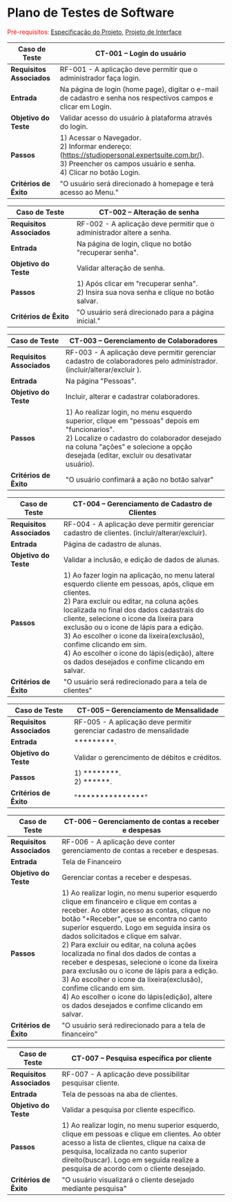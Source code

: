 # Plano de Testes de Software

<span style="color:red">Pré-requisitos: <a href="2-Especificação do Projeto.md"> Especificação do Projeto</a></span>, <a href="3-Projeto de Interface.md"> Projeto de Interface</a>

|Caso de Teste |CT-001 – Login do usuário |
|--------------------|-----------------------------------------------------------------------------------------------------------------------|
|**Requisitos Associados** | RF-001 - A aplicação deve permitir que o administrador faça login.|
|**Entrada** | Na página de login (home page), digitar o e-mail de cadastro e senha nos respectivos campos e clicar em Login. |
|**Objetivo do Teste** | Validar acesso do usuário à plataforma através do login. |
|**Passos** | 1) Acessar o Navegador. <br>2) Informar endereço: (https://studiopersonal.expertsuite.com.br/). <br>3) Preencher os campos usuário e senha.<br>4) Clicar no botão Login. |
|**Critérios de Êxito** | "O usuário será direcionado à homepage e terá acesso ao Menu." |

|Caso de Teste |CT-002 – Alteração de senha |
|--------------------|-----------------------------------------------------------------------------------------------------------------------|
|**Requisitos Associados** | RF-002 - A aplicação deve permitir que o administrador altere a senha.|
|**Entrada** | Na página de login, clique no botão "recuperar senha". |
|**Objetivo do Teste** | Validar alteração de senha. |
|**Passos** | 1) Após clicar em "recuperar senha". <br>2) Insira sua nova senha e clique no botão salvar.
|**Critérios de Êxito** | "O usuário será direcionado para a página inicial." |

|Caso de Teste |CT-003 – Gerenciamento de Colaboradores |
|--------------------|-----------------------------------------------------------------------------------------------------------------------|
|**Requisitos Associados** | RF-003 - A aplicação deve permitir gerenciar cadastro de colaboradores pelo administrador. (incluir/alterar/excluir ).|
|**Entrada** | Na página "Pessoas". |
|**Objetivo do Teste** | Incluir, alterar e cadastrar colaboradores. |
|**Passos** | 1) Ao realizar login, no menu esquerdo superior, clique em "pessoas" depois em "funcionarios". <br>2) Localize o cadastro do colaborador desejado na coluna "ações" e solecione a opção desejada (editar, excluir ou desativatar usuário).
|**Critérios de Êxito** | "O usuário confimará a ação no botão salvar" |

|Caso de Teste |CT-004 – Gerenciamento de Cadastro de Clientes |
|--------------------|-----------------------------------------------------------------------------------------------------------------------|
|**Requisitos Associados** | RF-004 - A aplicação deve permitir gerenciar cadastro de clientes. (incluir/alterar/excluir).|
|**Entrada** | Página de cadastro de alunas. |
|**Objetivo do Teste** | Validar a inclusão, e edição de dados de alunas.|
|**Passos** | 1) Ao fazer login na aplicação, no menu lateral esquerdo cliente em pessoas, após, clique em clientes. <br>2) Para excluir ou editar, na coluna ações localizada no final dos dados cadastrais do cliente, selecione o icone da lixeira para exclusão ou o icone de lápis para a edição. <br>3) Ao escolher o icone da lixeira(exclusão), confime clicando em sim. <br>4) Ao escolher o icone do lápis(edição), altere os dados desejados e confime clicando em salvar.
|**Critérios de Êxito** | "O usuário será redirecionado para a tela de clientes" |

|Caso de Teste |CT-005 – Gerenciamento de Mensalidade|
|--------------------|-----------------------------------------------------------------------------------------------------------------------|
|**Requisitos Associados** | RF-005 - 	A aplicação deve permitir gerenciar cadastro de mensalidade|
|**Entrada** | *********. |
|**Objetivo do Teste** | Validar o gerencimento de débitos e créditos. |
|**Passos** | 1) ********. <br>2) ******.
|**Critérios de Êxito** | "***************" |

|Caso de Teste |CT-006 – Gerenciamento de contas a receber e despesas |
|--------------------|-----------------------------------------------------------------------------------------------------------------------|
|**Requisitos Associados** | RF-006 - 	A aplicação deve conter gerenciamento de contas a receber e despesas.|
|**Entrada** | Tela de Financeiro |
|**Objetivo do Teste** | Gerenciar contas a receber e despesas. |
|**Passos** | 1) Ao realizar login, no menu superior esquerdo clique em financeiro e clique em contas a receber. Ao obter acesso as contas, clique no botão "+Receber", que se encontra no canto superior esquerdo. Logo em seguida insira os dados solicitados e clique em salvar. <br>2) Para excluir ou editar, na coluna ações localizada no final dos dados de contas a receber e despesas, selecione o icone da lixeira para exclusão ou o icone de lápis para a edição. <br>3) Ao escolher o icone da lixeira(exclusão), confime clicando em sim. <br>4) Ao escolher o icone do lápis(edição), altere os dados desejados e confime clicando em salvar.
|**Critérios de Êxito** | "O usuário será redirecionado para a tela de financeiro" |

|Caso de Teste |CT-007 – Pesquisa específica por cliente |
|--------------------|-----------------------------------------------------------------------------------------------------------------------|
|**Requisitos Associados** | RF-007 - A aplicação deve possibilitar pesquisar cliente.|
|**Entrada** | Tela de pessoas na aba de clientes. |
|**Objetivo do Teste** | Validar a pesquisa por cliente específico. |
|**Passos** | 1) Ao realizar login, no menu superior esquerdo, clique em pessoas e clique em clientes. Ao obter acesso a lista de clientes, clique na caixa de pesquisa, localizada no canto superior direito(buscar). Logo em seguida realize a pesquisa de acordo com o cliente desejado.
|**Critérios de Êxito** | "O usuário visualizará o cliente desejado mediante pesquisa" |
